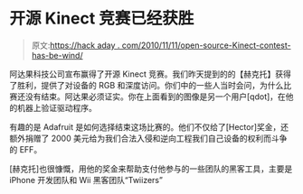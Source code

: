 # 开源 Kinect 竞赛已经获胜

> 原文:[https://hack aday . com/2010/11/11/open-source-Kinect-contest-has-be-wind/](https://hackaday.com/2010/11/11/open-source-kinect-contest-has-been-won/)

阿达果科技公司宣布赢得了开源 Kinect 竞赛。我们昨天提到的的【赫克托】获得了胜利，提供了对设备的 RGB 和深度访问。你们中的一些人当时会问，为什么比赛还没有结束。阿达果必须证实。你在上面看到的图像是另一个用户[qdot]，在他的机器上验证驱动程序。

有趣的是 Adafruit 是如何选择结束这场比赛的。他们不仅给了[Hector]奖金，还额外捐赠了 2000 美元给为我们合法入侵和逆向工程我们自己设备的权利而斗争的 EFF。

[赫克托]也很慷慨，用他的奖金来帮助支付他参与的一些团队的黑客工具，主要是 iPhone 开发团队和 Wii 黑客团队“Twiizers”